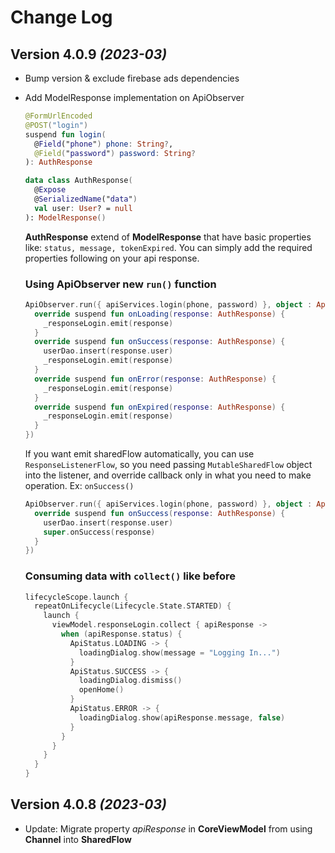 # Change Log

Version 4.0.9 *(2023-03)*
----------------------------
* Bump version & exclude firebase ads dependencies
* Add ModelResponse implementation on ApiObserver

  ```kotlin
  @FormUrlEncoded
  @POST("login")
  suspend fun login(
    @Field("phone") phone: String?,
    @Field("password") password: String?
  ): AuthResponse
  ```

  ```kotlin
  data class AuthResponse(
    @Expose
    @SerializedName("data")
    val user: User? = null
  ): ModelResponse() 
  ```

  **AuthResponse** extend of **ModelResponse** that have basic properties like: ```status, message, tokenExpired```. You can simply add the required properties following on your api response.

  ### Using ApiObserver new ```run()``` function

  ```kotlin
  ApiObserver.run({ apiServices.login(phone, password) }, object : ApiObserver.ResponseListener<AuthResponse> {
    override suspend fun onLoading(response: AuthResponse) {
      _responseLogin.emit(response)
    }            
    override suspend fun onSuccess(response: AuthResponse) {
      userDao.insert(response.user)
      _responseLogin.emit(response)
    }
    override suspend fun onError(response: AuthResponse) {
      _responseLogin.emit(response)
    }
    override suspend fun onExpired(response: AuthResponse) {
      _responseLogin.emit(response)
    }
  })
  ````
  
  If you want emit sharedFlow automatically, you can use ```ResponseListenerFlow```, so you need passing ```MutableSharedFlow``` object into the listener, and override callback only in what you need to make operation. Ex: ```onSuccess()```

  ```kotlin
  ApiObserver.run({ apiServices.login(phone, password) }, object : ApiObserver.ResponseListenerFlow<AuthResponse>(_responseLogin) {
    override suspend fun onSuccess(response: AuthResponse) {
      userDao.insert(response.user)
      super.onSuccess(response)
    }
  })
  ````
  
  ### Consuming data with ```collect()``` like before

  ```kotlin
  lifecycleScope.launch {
    repeatOnLifecycle(Lifecycle.State.STARTED) {
      launch {
        viewModel.responseLogin.collect { apiResponse ->
          when (apiResponse.status) {
            ApiStatus.LOADING -> {
              loadingDialog.show(message = "Logging In...") 
            }
            ApiStatus.SUCCESS -> {
              loadingDialog.dismiss()
              openHome()
            }
            ApiStatus.ERROR -> {
              loadingDialog.show(apiResponse.message, false)
            }
          }
        }
      }
    }
  }
  ```

Version 4.0.8 *(2023-03)*
----------------------------

* Update: Migrate property *apiResponse* in **CoreViewModel** from using **Channel** into **SharedFlow**